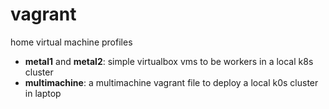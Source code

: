 # vagrant
home virtual machine profiles
* **metal1** and **metal2**: simple virtualbox vms to be workers in a local k8s cluster
* **multimachine**: a multimachine vagrant file to deploy a local k0s cluster in laptop 
